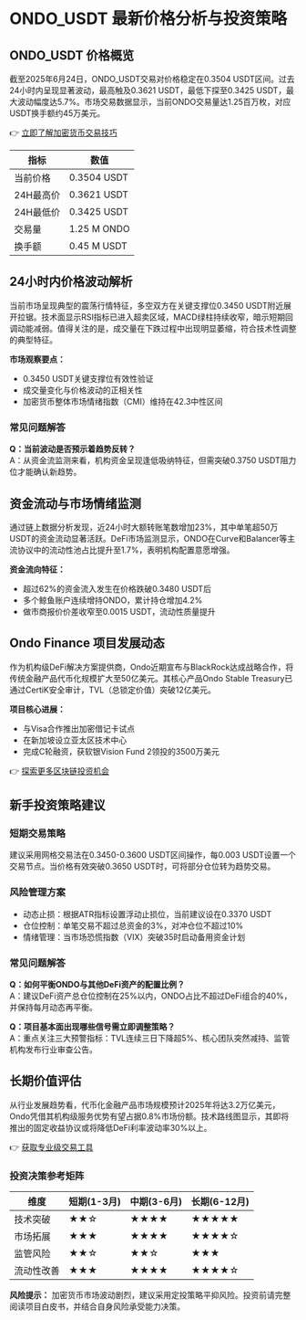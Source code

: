 # ONDO_USDT 最新价格分析与投资策略

## ONDO_USDT 价格概览

截至2025年6月24日，ONDO_USDT交易对价格稳定在0.3504 USDT区间。过去24小时内呈现显著波动，最高触及0.3621 USDT，最低下探至0.3425 USDT，最大波动幅度达5.7%。市场交易数据显示，当前ONDO交易量达1.25百万枚，对应USDT换手额约45万美元。

👉 [立即了解加密货币交易技巧](https://bit.ly/okx_welcome)

| 指标         | 数值          |
|--------------|---------------|
| 当前价格     | 0.3504 USDT   |
| 24H最高价    | 0.3621 USDT   |
| 24H最低价    | 0.3425 USDT   |
| 交易量       | 1.25 M ONDO   |
| 换手额       | 0.45 M USDT   |

## 24小时内价格波动解析

当前市场呈现典型的震荡行情特征，多空双方在关键支撑位0.3450 USDT附近展开拉锯。技术面显示RSI指标已进入超卖区域，MACD绿柱持续收窄，暗示短期回调动能减弱。值得关注的是，成交量在下跌过程中出现明显萎缩，符合技术性调整的典型特征。

**市场观察要点：**
- 0.3450 USDT关键支撑位有效性验证
- 成交量变化与价格波动的正相关性
- 加密货币整体市场情绪指数（CMI）维持在42.3中性区间

### 常见问题解答
**Q：当前波动是否预示着趋势反转？**  
A：从资金流监测来看，机构资金呈现逢低吸纳特征，但需突破0.3750 USDT阻力位才能确认新趋势。

## 资金流动与市场情绪监测

通过链上数据分析发现，近24小时大额转账笔数增加23%，其中单笔超50万USDT的资金流动显著活跃。DeFi市场监测显示，ONDO在Curve和Balancer等主流协议中的流动性池占比提升至1.7%，表明机构配置意愿增强。

**资金流向特征：**
- 超过62%的资金流入发生在价格跌破0.3480 USDT后
- 多个鲸鱼账户连续增持ONDO，累计持仓增加4.2%
- 做市商报价价差收窄至0.0015 USDT，流动性质量提升

## Ondo Finance 项目发展动态

作为机构级DeFi解决方案提供商，Ondo近期宣布与BlackRock达成战略合作，将传统金融产品代币化规模扩大至50亿美元。其核心产品Ondo Stable Treasury已通过CertiK安全审计，TVL（总锁定价值）突破12亿美元。

**项目核心进展：**
- 与Visa合作推出加密借记卡试点
- 在新加坡设立亚太区技术中心
- 完成C轮融资，获软银Vision Fund 2领投的3500万美元

👉 [探索更多区块链投资机会](https://bit.ly/okx_welcome)

## 新手投资策略建议

### 短期交易策略
建议采用网格交易法在0.3450-0.3600 USDT区间操作，每0.003 USDT设置一个交易节点。当价格有效突破0.3650 USDT时，可将部分仓位转为趋势交易。

### 风险管理方案
- 动态止损：根据ATR指标设置浮动止损位，当前建议设在0.3370 USDT
- 仓位控制：单笔交易不超过总资金的3%，对冲仓位不超过10%
- 情绪管理：当市场恐慌指数（VIX）突破35时启动备用资金计划

### 常见问题解答
**Q：如何平衡ONDO与其他DeFi资产的配置比例？**  
A：建议DeFi资产总仓位控制在25%以内，ONDO占比不超过DeFi组合的40%，并保持每月动态再平衡。

**Q：项目基本面出现哪些信号需立即调整策略？**  
A：重点关注三大预警指标：TVL连续三日下降超5%、核心团队突然减持、监管机构发布行业审查公告。

## 长期价值评估

从行业发展趋势看，代币化金融产品市场规模预计2025年将达3.2万亿美元，Ondo凭借其机构级服务优势有望占据0.8%市场份额。技术路线图显示，其即将推出的固定收益协议或将降低DeFi利率波动率30%以上。

👉 [获取专业级交易工具](https://bit.ly/okx_welcome)

### 投资决策参考矩阵

| 维度         | 短期(1-3月) | 中期(3-6月) | 长期(6-12月) |
|--------------|-------------|-------------|--------------|
| 技术突破     | ★★☆         | ★★★★        | ★★★★★       |
| 市场拓展     | ★★★         | ★★★★        | ★★★★☆       |
| 监管风险     | ★★☆         | ★★☆         | ★★★          |
| 流动性改善   | ★★★         | ★★★★        | ★★★★☆       |

**风险提示：** 加密货币市场波动剧烈，建议采用定投策略平抑风险。投资前请完整阅读项目白皮书，并结合自身风险承受能力决策。
